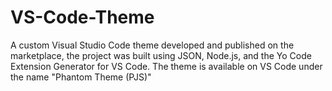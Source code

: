 # VS-Code-Theme
A custom Visual Studio Code theme developed and published on the marketplace, the project was built using JSON, Node.js, and the Yo Code Extension Generator for VS Code. The theme is available on VS Code under the name "Phantom Theme (PJS)"
